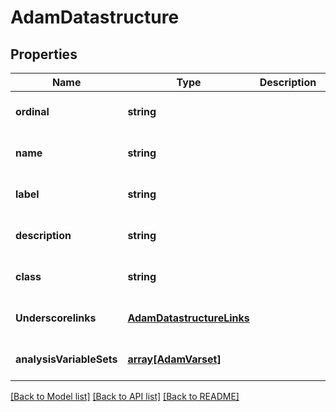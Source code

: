 # AdamDatastructure

## Properties
Name | Type | Description | Notes
------------ | ------------- | ------------- | -------------
**ordinal** | **string** |  | [optional] [default to null]
**name** | **string** |  | [optional] [default to null]
**label** | **string** |  | [optional] [default to null]
**description** | **string** |  | [optional] [default to null]
**class** | **string** |  | [optional] [default to null]
**Underscorelinks** | [**AdamDatastructureLinks**](AdamDatastructureLinks.md) |  | [optional] [default to null]
**analysisVariableSets** | [**array[AdamVarset]**](AdamVarset.md) |  | [optional] [default to null]

[[Back to Model list]](../README.md#documentation-for-models) [[Back to API list]](../README.md#documentation-for-api-endpoints) [[Back to README]](../README.md)


